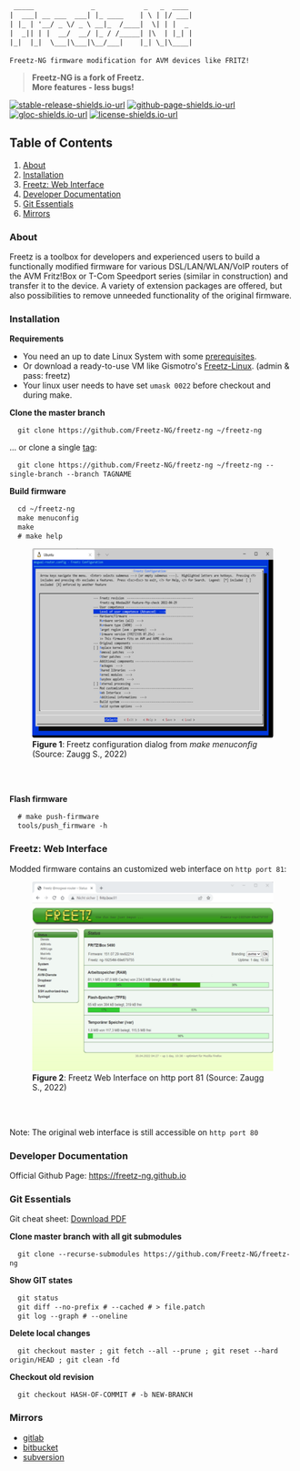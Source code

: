 ```
 _____              _            _   _  ____
|  ___| __ ___  ___| |_ ____    | \ | |/ ___|
| |_ | '__/ _ \/ _ \ __|_  /____|  \| | |  _
|  _|| | |  __/  __/ |_ / /_____| |\  | |_| |
|_|  |_|  \___|\___|\__/___|    |_| \_|\____|

Freetz-NG firmware modification for ​AVM devices like FRITZ!
```
>  **Freetz-NG is a fork of Freetz.**  
>  **More features - less bugs!**

[![stable-release-shields.io-url][stable-release-shields.io-url]][stable-release-github-url] 
[![github-page-shields.io-url][github-page-shields.io-url]][github-page-github.io-url] 
[![gloc-shields.io-url][gloc-shields.io-url]][gloc-github-url] 
[![license-shields.io-url][license-shields.io-url]][license-github-url] 

[stable-release-shields.io-url]: https://img.shields.io/badge/release-ng22040-brightgreen
[stable-release-github-url]: https://github.com/Freetz-NG/freetz-ng/releases/tag/ng22040
[github-page-shields.io-url]: https://img.shields.io/badge/doc-freetz--ng.github.io-blue
[github-page-github.io-url]: https://freetz-ng.github.io/freetz-ng
[gloc-shields.io-url]: https://img.shields.io/badge/gloc-1.8m-blue
[gloc-github-url]: https://github.com/kas-elvirov/gloc
[license-shields.io-url]: https://img.shields.io/badge/license-GPL--2.0-blue
[license-github-url]: https://github.com/Freetz-NG/freetz-ng/blob/master/LICENSE


## Table of Contents

1. [About](#about)
2. [Installation](#installation)
3. [Freetz: Web Interface](#freetz-web-interface) 
4. [Developer Documentation](#developer-documentation)
5. [Git Essentials](#git-essentials)
6. [Mirrors](#mirrors)

### About

Freetz is a toolbox for developers and experienced users to build a functionally modified firmware for various DSL/LAN/WLAN/VoIP routers of the AVM Fritz!Box or T-Com Speedport 
series (similar in construction) and transfer it to the device. A variety of extension packages are offered, but also possibilities to remove unneeded functionality of the original firmware.

### Installation

**Requirements**
 * You need an up to date Linux System with some [prerequisites](docs/PREREQUISITES.md).
 * Or download a ready-to-use VM like Gismotro's [Freetz-Linux](https://freetz.digital-eliteboard.com/?dir=Teamserver/Freetz/Freetz-VM/VirtualBox/). (admin & pass: freetz)
 * Your linux user needs to have set `umask 0022` before checkout and during make.

**Clone the master branch**
```
  git clone https://github.com/Freetz-NG/freetz-ng ~/freetz-ng
```

... or clone a single [tag](../../tags):

```
  git clone https://github.com/Freetz-NG/freetz-ng ~/freetz-ng --single-branch --branch TAGNAME
```

**Build firmware**
```
  cd ~/freetz-ng
  make menuconfig
  make
  # make help
```

<figure>
	<a href="docs/screenshots/282.png">   
		<img id="freetz-cli-menuconfig" loading="lazy" src="docs/screenshots/282_md.png" alt="Freetz CLI - make menuconfig" width="447" height="333">
	</a>
	<br>
	<figcaption><b>Figure 1</b>: Freetz configuration dialog from <i>make menuconfig</i> (Source: Zaugg S., 2022)</figcaption>
</figure>

<br><br>

**Flash firmware**
```
  # make push-firmware
  tools/push_firmware -h
```

### Freetz: Web Interface

Modded firmware contains an customized web interface on `http port 81`:  

<figure>
	<a href="docs/screenshots/281.png">   
		<img id="freetz-web-interface" loading="lazy" src="docs/screenshots/281_md.png" alt="Freetz - Web Interface" width="447" height="333">
	</a>
	<br>
	<figcaption><b>Figure 2</b>: Freetz Web Interface on http port 81 (Source: Zaugg S., 2022)</figcaption>
</figure>

<br><br>

Note: The original web interface is still accessible on `http port 80`

### Developer Documentation

Official Github Page: <a href="https://freetz-ng.github.io" target="_blank" rel="noopener noreferrer">https://freetz-ng.github.io</a> 

### Git Essentials

Git cheat sheet: <a href="https://doabledanny.gumroad.com/l/git-commands-cheat-sheet-pdf" target="_blank" rel="noopener noreferrer">Download PDF</a>  

**Clone master branch with all git submodules**
```
  git clone --recurse-submodules https://github.com/Freetz-NG/freetz-ng
```

**Show GIT states**
```
  git status
  git diff --no-prefix # --cached # > file.patch
  git log --graph # --oneline
```

**Delete local changes**
```
  git checkout master ; git fetch --all --prune ; git reset --hard origin/HEAD ; git clean -fd
```

**Checkout old revision**
```
  git checkout HASH-OF-COMMIT # -b NEW-BRANCH
```

### Mirrors

* <a href="https://gitlab.com/Freetz-NG/freetz-ng" target="_blank" rel="noopener noreferrer">gitlab</a>  
* <a href="https://bitbucket.org/Freetz-NG/freetz-ng" target="_blank" rel="noopener noreferrer">bitbucket</a>  
* <a href="https://svn.boxmatrix.info/freetz-ng/trunk" target="_blank" rel="noopener noreferrer">subversion</a>  
